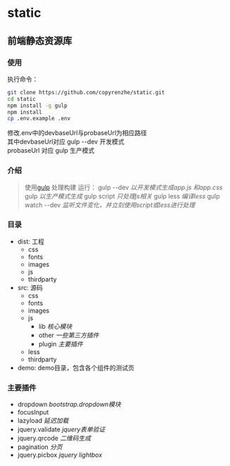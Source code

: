 # static

## 前端静态资源库

### 使用
 执行命令：
```bash
git clone https://github.com/copyrenzhe/static.git
cd static
npm install -g gulp
npm install
cp .env.example .env
```
修改.env中的devbaseUrl与probaseUrl为相应路径  
其中devbaseUrl对应 gulp --dev 开发模式  
probaseUrl 对应 gulp 生产模式  

### 介绍
>使用[gulp](https://github.com/gulpjs/gulp) 处理构建
>运行：
>  gulp --dev       *以开发模式生成app.js 和app.css*
>  gulp             *以生产模式生成*
>  gulp script      *只处理js相关*
>  gulp less        *编译less*
>  gulp watch --dev *监听文件变化，并立刻使用script或less进行处理*

### 目录
* dist: 工程
    * css
    * fonts
    * images
    * js
    * thirdparty
* src: 源码
    * css
    * fonts
    * images
    * js
        * lib *核心模块*
        * other *一些第三方插件*
        * plugin *主要插件*
    * less
    * thirdparty
* demo: demo目录，包含各个组件的测试页


### 主要插件
* dropdown  *bootstrap.dropdown模块*
* focusInput
* lazyload *延迟加载*
* jquery.validate *jquery表单验证*
* jquery.qrcode  *二维码生成*
* pagination  *分页*
* jquery.picbox  *jquery lightbox*